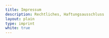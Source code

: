 ```yaml
---
title: Impressum
description: Rechtliches, Haftungsausschluss
layout: plain
type: imprint
white: true
---
```

